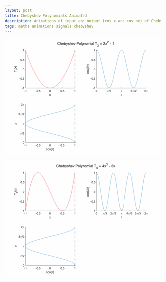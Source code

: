 ```yaml
---
layout: post
title: Chebyshev Polynomials Animated
description: Animations of input and output (cos x and cos nx) of Chebyshev polynomials of the first kind
tags: maths animations signals chebyshev
---
```

![T_2 = 2x^2 - 1](https://raw.githubusercontent.com/watrickpord/MathsAnimations/main/ChebyshevT2.gif)


![T_3 = 4x^3 - 3x](https://raw.githubusercontent.com/watrickpord/MathsAnimations/main/ChebyshevT3.gif)
